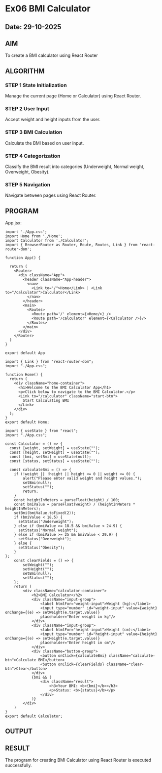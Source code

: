 # Ex06 BMI Calculator
## Date: 29-10-2025

## AIM
To create a BMI calculator using React Router 

## ALGORITHM
### STEP 1 State Initialization
Manage the current page (Home or Calculator) using React Router.

### STEP 2 User Input
Accept weight and height inputs from the user.

### STEP 3 BMI Calculation
Calculate the BMI based on user input.

### STEP 4 Categorization
Classify the BMI result into categories (Underweight, Normal weight, Overweight, Obesity).

### STEP 5 Navigation
Navigate between pages using React Router.

## PROGRAM

App.jsx:

```
import './App.css';
import Home from './Home';
import Calculator from './Calculator';
import { BrowserRouter as Router, Route, Routes, Link } from 'react-router-dom';

function App() {

  return (
    <Router>
      <div className="App">
        <header className="App-header">
          <nav>
            <Link to="/">Home</Link> | <Link to="/calculator">Calculator</Link>
          </nav>
        </header>
        <main>
          <Routes>
            <Route path='/' element={<Home/>} />
            <Route path='/calculator' element={<Calculator />}/>
          </Routes>
        </main>
      </div>
    </Router>
  )
}

export default App
```

```
import { Link } from "react-router-dom";
import "./App.css";

function Home() {
  return (
    <div className="home-container">
      <h1>Welcome to the BMI Calculator App</h1>
      <p>Click below to navigate to the BMI Calculator.</p>
      <Link to="/calculator" className="start-btn">
        Start Calculating BMI
      </Link>
    </div>
  );
}
export default Home;
```

```
import { useState } from "react";
import "./App.css";

const Calculator = () => {
  const [weight, setWeight] = useState("");
  const [height, setHeight] = useState("");
  const [bmi, setBmi] = useState(null);
  const [status, setStatus] = useState("");

  const calculateBmi = () => {
    if (!weight || !height || height <= 0 || weight <= 0) {
        alert("Please enter valid weight and height values.");
        setBmi(null);
        setStatus("");
        return;
    }
    const heightInMeters = parseFloat(height) / 100;
    const bmiValue = parseFloat(weight) / (heightInMeters * heightInMeters);
    setBmi(bmiValue.toFixed(2));
    if (bmiValue < 18.5) {
      setStatus("Underweight");
    } else if (bmiValue >= 18.5 && bmiValue < 24.9) {
      setStatus("Normal weight");
    } else if (bmiValue >= 25 && bmiValue < 29.9) {
      setStatus("Overweight");
    } else {
      setStatus("Obesity");
    }
};
    const clearFields = () => {
        setWeight("");
        setHeight("");
        setBmi(null);
        setStatus("");
    };
    return (
        <div className="calculator-container">
            <h2>BMI Calculator</h2>
            <div className="input-group">
                <label htmlFor="weight-input">Weight (kg):</label>
                <input type="number" id="weight-input" value={weight} onChange={(e) => setWeight(e.target.value)}
                placeholder="Enter weight in kg"/>
            </div>
            <div className="input-group">
                <label htmlFor="height-input">Height (cm):</label>
                <input type="number" id="height-input" value={height} onChange={(e) => setHeight(e.target.value)}   
                placeholder="Enter height in cm"/>
            </div>
            <div className="button-group">
                <button onClick={calculateBmi} className="calculate-btn">Calculate BMI</button>
                <button onClick={clearFields} className="clear-btn">Clear</button>
            </div>
            {bmi && (
                <div className="result">
                    <h3>Your BMI: <b>{bmi}</b></h3>
                    <p>Status: <b>{status}</b></p>
                </div>
            )}            
        </div>
    )
}
export default Calculator;
```

## OUTPUT


## RESULT
The program for creating BMI Calculator using React Router is executed successfully.
